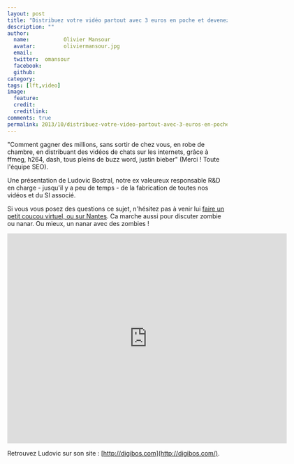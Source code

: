 ```yaml
---
layout: post
title: "Distribuez votre vidéo partout avec 3 euros en poche et devenez millionaire. Ou presque."
description: ""
author:
  name:           Olivier Mansour
  avatar:         oliviermansour.jpg
  email:          
  twitter:  omansour      
  facebook:       
  github:    
category: 
tags: [lft,video]
image:
  feature: 
  credit: 
  creditlink: 
comments: true  
permalink: 2013/10/distribuez-votre-video-partout-avec-3-euros-en-poche-et-devenez-millionaire-ou-presque.html
---
```


"Comment gagner des millions, sans sortir de chez vous, en robe de chambre, en distribuant des vidéos de chats sur les internets, grâce à ffmeg, h264, dash, tous pleins de buzz word, justin bieber" (Merci ! Toute l'équipe SEO).

Une présentation de Ludovic Bostral, notre ex valeureux responsable R&D en charge - jusqu'il y a peu de temps - de la fabrication de toutes nos vidéos et du SI associé.

Si vous vous posez des questions ce sujet, n'hésitez pas à venir lui [faire un petit coucou virtuel, ou sur Nantes](http://digibos.com/). Ca marche aussi pour discuter zombie ou nanar. Ou mieux, un nanar avec des zombies !



<iframe allowfullscreen="" frameborder="0" height="480" src="http://www.youtube.com/embed/uGTF44yjoPg?wmode=transparent&feature=oembed" width="640"></iframe>

Retrouvez Ludovic sur son site : [http://digibos.com](http://digibos.com/).



